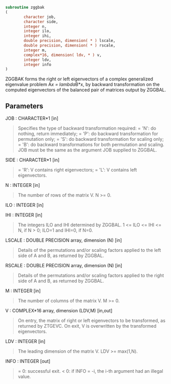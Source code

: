 ```fortran
subroutine zggbak
(
        character job,
        character side,
        integer n,
        integer ilo,
        integer ihi,
        double precision, dimension( * ) lscale,
        double precision, dimension( * ) rscale,
        integer m,
        complex*16, dimension( ldv, * ) v,
        integer ldv,
        integer info
)
```

ZGGBAK forms the right or left eigenvectors of a complex generalized
eigenvalue problem A*x = lambda*B*x, by backward transformation on
the computed eigenvectors of the balanced pair of matrices output by
ZGGBAL.

## Parameters
JOB : CHARACTER*1 [in]
> Specifies the type of backward transformation required:
> = 'N':  do nothing, return immediately;
> = 'P':  do backward transformation for permutation only;
> = 'S':  do backward transformation for scaling only;
> = 'B':  do backward transformations for both permutation and
> scaling.
> JOB must be the same as the argument JOB supplied to ZGGBAL.

SIDE : CHARACTER*1 [in]
> = 'R':  V contains right eigenvectors;
> = 'L':  V contains left eigenvectors.

N : INTEGER [in]
> The number of rows of the matrix V.  N >= 0.

ILO : INTEGER [in]

IHI : INTEGER [in]
> The integers ILO and IHI determined by ZGGBAL.
> 1 <= ILO <= IHI <= N, if N > 0; ILO=1 and IHI=0, if N=0.

LSCALE : DOUBLE PRECISION array, dimension (N) [in]
> Details of the permutations and/or scaling factors applied
> to the left side of A and B, as returned by ZGGBAL.

RSCALE : DOUBLE PRECISION array, dimension (N) [in]
> Details of the permutations and/or scaling factors applied
> to the right side of A and B, as returned by ZGGBAL.

M : INTEGER [in]
> The number of columns of the matrix V.  M >= 0.

V : COMPLEX*16 array, dimension (LDV,M) [in,out]
> On entry, the matrix of right or left eigenvectors to be
> transformed, as returned by ZTGEVC.
> On exit, V is overwritten by the transformed eigenvectors.

LDV : INTEGER [in]
> The leading dimension of the matrix V. LDV >= max(1,N).

INFO : INTEGER [out]
> = 0:  successful exit.
> < 0:  if INFO = -i, the i-th argument had an illegal value.
